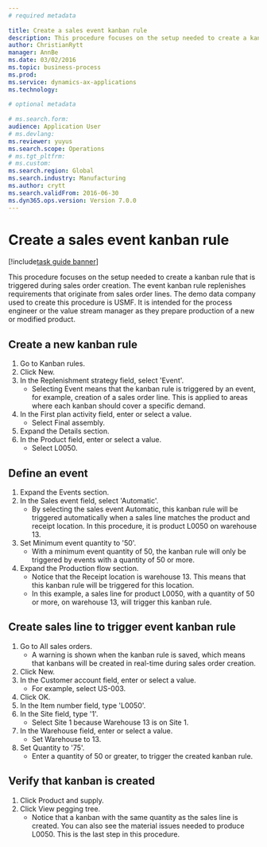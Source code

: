 ```yaml
--- 
# required metadata 
 
title: Create a sales event kanban rule
description: This procedure focuses on the setup needed to create a kanban rule that is triggered during sales order creation. 
author: ChristianRytt
manager: AnnBe 
ms.date: 03/02/2016
ms.topic: business-process 
ms.prod:  
ms.service: dynamics-ax-applications 
ms.technology:  
 
# optional metadata 
 
# ms.search.form:   
audience: Application User 
# ms.devlang:  
ms.reviewer: yuyus
ms.search.scope: Operations 
# ms.tgt_pltfrm:  
# ms.custom:  
ms.search.region: Global
ms.search.industry: Manufacturing
ms.author: crytt
ms.search.validFrom: 2016-06-30 
ms.dyn365.ops.version: Version 7.0.0 
---
```

# Create a sales event kanban rule

[!include[task guide banner](../../includes/task-guide-banner.md)]

This procedure focuses on the setup needed to create a kanban rule that is triggered during sales order creation. The event kanban rule replenishes requirements that originate from sales order lines. The demo data company used to create this procedure is USMF. It is intended for the process engineer or the value stream manager as they prepare production of a new or modified product.



## Create a new kanban rule
1. Go to Kanban rules.
2. Click New.
3. In the Replenishment strategy field, select 'Event'.
    * Selecting Event means that the kanban rule is triggered by an event, for example, creation of a sales order line.   This is applied to areas where each kanban should cover a specific demand.  
4. In the First plan activity field, enter or select a value.
    * Select Final assembly.  
5. Expand the Details section.
6. In the Product field, enter or select a value.
    * Select L0050.  

## Define an event
1. Expand the Events section.
2. In the Sales event field, select 'Automatic'.
    * By selecting the sales event Automatic, this kanban rule will be triggered automatically when a sales line matches the product and receipt location. In this procedure, it is product L0050 on warehouse 13.  
3. Set Minimum event quantity to '50'.
    * With a minimum event quantity of 50, the kanban rule will only be triggered by events with a quantity of 50 or more.  
4. Expand the Production flow section.
    * Notice that the Receipt location is warehouse 13. This means that this kanban rule will be triggered for this location.  
    * In this example, a sales line for product L0050, with a quantity of 50 or more, on warehouse 13, will trigger this kanban rule.  

## Create sales line to trigger event kanban rule
1. Go to All sales orders.
    * A warning is shown when the kanban rule is saved, which means that kanbans will be created in real-time during sales order creation.  
2. Click New.
3. In the Customer account field, enter or select a value.
    * For example, select US-003.  
4. Click OK.
5. In the Item number field, type 'L0050'.
6. In the Site field, type '1'.
    * Select Site 1 because Warehouse 13 is on Site 1.  
7. In the Warehouse field, enter or select a value.
    * Set Warehouse to 13.  
8. Set Quantity to '75'.
    * Enter a quantity of 50 or greater, to trigger the created kanban rule.  

## Verify that kanban is created
1. Click Product and supply.
2. Click View pegging tree.
    * Notice that a kanban with the same quantity as the sales line is created. You can also see the material issues needed to produce L0050. This is the last step in this procedure.  

